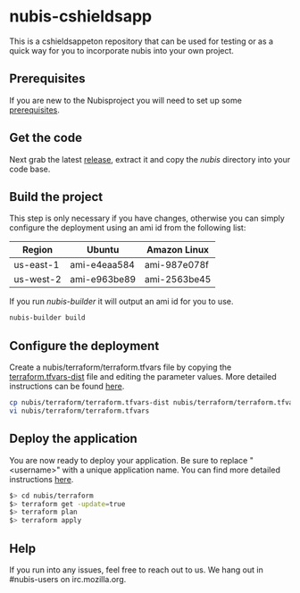 ﻿# nubis-cshieldsapp
This is a cshieldsappeton repository that can be used for testing or as a quick way for you to incorporate nubis into your own project.

## Prerequisites
If you are new to the Nubisproject you will need to set up some [prerequisites](https://github.com/Nubisproject/nubis-docs/blob/master/PREREQUISITES.md).

## Get the code
Next grab the latest [release](https://github.com/Nubisproject/nubis-cshieldsapp/releases), extract it and copy the *nubis* directory into your code base.

## Build the project
This step is only necessary if you have changes, otherwise you can simply configure the deployment using an ami id from the following list:

|  Region   |    Ubuntu    | Amazon Linux |
|-----------|--------------|--------------|
| us-east-1 | ami-e4eaa584 | ami-987e078f |
| us-west-2 | ami-e963be89 | ami-2563be45 |

If you run *nubis-builder* it will output an ami id for you to use.
```bash
nubis-builder build
```

## Configure the deployment
Create a nubis/terraform/terraform.tfvars file by copying the [terraform.tfvars-dist](nubis/terraform/terraform.tfvars) file and editing the parameter values. More detailed instructions can be found [here](nubis/terraform/README.md#set-up).
```bash
cp nubis/terraform/terraform.tfvars-dist nubis/terraform/terraform.tfvars
vi nubis/terraform/terraform.tfvars
```

## Deploy the application
You are now ready to deploy your application. Be sure to replace "\<username\>" with a unique application name. You can find more detailed instructions [here](nubis/terraform/README.md#commands-to-work-with-terraform).
```bash
$> cd nubis/terraform
$> terraform get -update=true
$> terraform plan
$> terraform apply
```

## Help
If you run into any issues, feel free to reach out to us. We hang out in #nubis-users on irc.mozilla.org.
